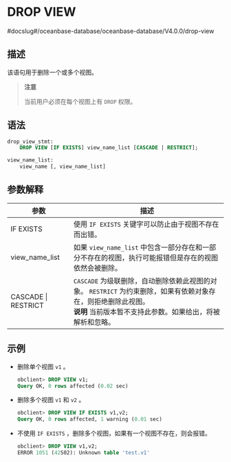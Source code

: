 DROP VIEW 
==============================
#docslug#/oceanbase-database/oceanbase-database/V4.0.0/drop-view


描述 
-----------------------

该语句用于删除一个或多个视图。
>**注意**
>
>当前用户必须在每个视图上有 `DROP` 权限。

语法 
-----------------------

```sql
drop_view_stmt:
    DROP VIEW [IF EXISTS] view_name_list [CASCADE | RESTRICT];

view_name_list:
    view_name [, view_name_list]
```



参数解释 
-------------------------



|       **参数**        |                                                                        **描述**                                                                        |
|---------------------|------------------------------------------------------------------------------------------------------------------------------------------------------|
| IF EXISTS           | 使用 `IF EXISTS` 关键字可以防止由于视图不存在而出错。                                                                                                                    |
| view_name_list      | 如果 `view_name_list` 中包含一部分存在和一部分不存在的视图，执行可能报错但是存在的视图依然会被删除。                                                                                          |
| CASCADE \| RESTRICT | `CASCADE` 为级联删除，自动删除依赖此视图的对象。 `RESTRICT` 为约束删除，如果有依赖对象存在，则拒绝删除此视图。 <br>**说明**  当前版本暂不支持此参数。如果给出，将被解析和忽略。</br> |



示例 
-----------------------

* 删除单个视图 `v1` 。

  ```sql
  obclient> DROP VIEW v1;
  Query OK, 0 rows affected (0.02 sec)
  ```

  

* 删除多个视图 `v1` 和 `v2` 。

  ```sql
  obclient> DROP VIEW IF EXISTS v1,v2;
  Query OK, 0 rows affected, 1 warning (0.01 sec)
  ```

  



* 不使用 `IF EXISTS` ，删除多个视图，如果有一个视图不存在，则会报错。

  ```sql
  obclient> DROP VIEW v1,v2;
  ERROR 1051 (42S02): Unknown table 'test.v1'
  ```

  



